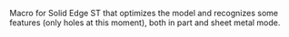 Macro for Solid Edge ST that optimizes the model and recognizes some features (only holes at this moment), both in part and sheet metal mode. 

